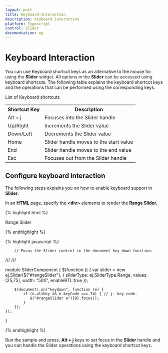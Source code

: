 ```yaml
---
layout: post
title: Keyboard-Interaction
description: keyboard interaction
platform: Typescript
control: Slider
documentation: ug
---
```


# Keyboard Interaction

You can use Keyboard shortcut keys as an alternative to the mouse for using the **Slider** widget. All options in the **Slider** can be accessed using keyboard shortcuts. The following table explains the keyboard shortcut keys and the operations that can be performed using the corresponding keys.

List of Keyboard shortcuts

<table>
<tr>
<th>
Shortcut Key</th><th>
Description</th></tr>
<tr>
<td>
Alt + j	</td><td>
Focuses into the Slider handle</td></tr>
<tr>
<td>
Up/Right</td><td>
Increments the Slider value</td></tr>
<tr>
<td>
Down/Left</td><td>
Decrements the Slider value</td></tr>
<tr>
<td>
Home</td><td>
Slider handle moves to the start value </td></tr>
<tr>
<td>
End</td><td>
Slider handle moves to the end value</td></tr>
<tr>
<td>
Esc</td><td>
Focuses out from the Slider handle</td></tr>
</table>


## Configure keyboard interaction

The following steps explains you on how to enable keyboard support in **Slider**.

In an **HTML** page, specify the **&lt;div&gt;** elements to render the **Range Slider.**



{% highlight html %}

   <div class="txt">Range Slider</div>
   <div id="rangeSlider"></div>

{% endhighlight %}

{% highlight javascript %}

        // Focus the Slider control in the document key down function.

/// <reference path="tsfiles/jquery.d.ts" />
/// <reference path="tsfiles/ej.web.all.d.ts" />

module SliderComponent {
    $(function () {
        var slider = new ej.Slider($("#rangeSlider"), {
            sliderType: ej.SliderType.Range,
            values: [25,75],
            width: "500",
            enableRTL:true
        });

        $(document).on("keydown", function (e) {
            if (e.altKey && e.keyCode === 74) { // j- key code.
               $("#rangeSlider a")[0].focus();
            }
        });
    });
 }

{% endhighlight %}

Run the sample and press, **Alt + j** keys to set focus in the **Slider** handle and you can handle the Slider operations using the keyboard shortcut keys.